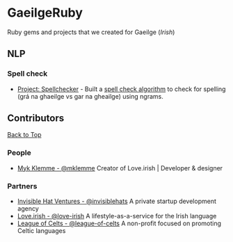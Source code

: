 # GaeilgeRuby
Ruby gems and projects that we created for Gaeilge (_Irish_) 

## NLP
### Spell check
- [Project: Spellchecker](https://github.com/love-irish/spellchecker) - Built a [spell check algorithm](http://norvig.com/spell-correct.html) to check for spelling (grá na ghaeilge vs gar na gheailge) using ngrams. 

## Contributors
[Back to Top](#contents)
### People
- [Myk Klemme - @mklemme](https://github.com/mklemme) Creator of Love.irish | Developer & designer
### Partners
- [Invisible Hat Ventures - @invisiblehats](https://github.com/invisiblehats) A private startup development agency
- [Love.irish - @love-irish](https://github.com/love-irish) A lifestyle-as-a-service for the Irish language
- [League of Celts - @league-of-celts](https://github.com/league-of-celts) A non-profit focused on promoting Celtic languages


